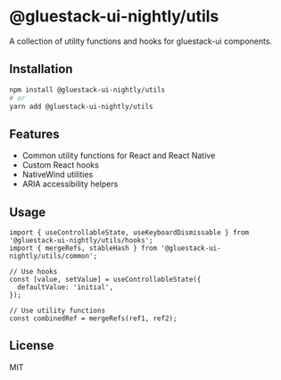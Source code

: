 # @gluestack-ui-nightly/utils

A collection of utility functions and hooks for gluestack-ui components.

## Installation

```sh
npm install @gluestack-ui-nightly/utils
# or
yarn add @gluestack-ui-nightly/utils
```

## Features

- Common utility functions for React and React Native
- Custom React hooks
- NativeWind utilities
- ARIA accessibility helpers

## Usage

```tsx
import { useControllableState, useKeyboardDismissable } from '@gluestack-ui-nightly/utils/hooks';
import { mergeRefs, stableHash } from '@gluestack-ui-nightly/utils/common';

// Use hooks
const [value, setValue] = useControllableState({
  defaultValue: 'initial',
});

// Use utility functions
const combinedRef = mergeRefs(ref1, ref2);
```

## License

MIT 